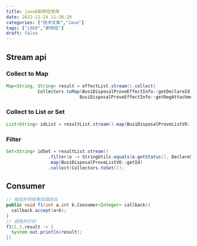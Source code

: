 ```yaml
---
title: java8新特性使用
date: 2022-11-24 11:38:20
categories: ["技术文章","Java"]
tags: ["jdk8","新特性"]
draft: false
---
```


## Stream api

### Collect to Map

```java
Map<String, String> result = effectList.stream().collect(
            Collectors.toMap(BusiDisposalProveEffectInfo::getDeclareId,
                            BusiDisposalProveEffectInfo::getRegAttachmentId));
```

### Collect to List or Set

```java
List<String> idList = resultList.stream().map(BusiDisposalProveListVO::getId).collect(Collectors.toList());
```

### Filter

```java
Set<String> idSet = resultList.stream()
                .filter(e -> StringUtils.equals(e.getStatus(), DeclareStatusEnum.SUCCESS.getCode()))
                .map(BusiDisposalProveListVO::getId)
                .collect(Collectors.toSet());
```

## Consumer

```java
// 相加并将结果回调回去
public void f1(int a,int b,Consumer<Integer> callback){
  callback.accept(a+b);
}
// 调用并打印
f1(1,2,result -> {
  System.out.println(result);
})
```
